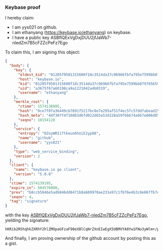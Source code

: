 ### Keybase proof

I hereby claim:

  * I am yys021 on github.
  * I am ethanyang (https://keybase.io/ethanyang) on keybase.
  * I have a public key ASBflQExVgDxjDUU2jfJaWb7-nledZm7B5cFZZcPeFz7Ego

To claim this, I am signing this object:

```json
{
  "body": {
    "key": {
      "eldest_kid": "01205f9501315600f18c3514da37c96966fbfa795e7599bb07970565970f785cfb120a",
      "host": "keybase.io",
      "kid": "01205f9501315600f18c3514da37c96966fbfa795e7599bb07970565970f785cfb120a",
      "uid": "a3675f67a60198ca9a1221042a4b0319",
      "username": "ethanyang"
    },
    "merkle_root": {
      "ctime": 1574138985,
      "hash": "9ce7f0fa36449cb7691f5217bc8e7e295af51f4ec5fc57ddfabead251991b4c92f0eebb35633416d8b2075a00f01323b73ec6a9f554783189602b3b913625c2c",
      "hash_meta": "4df307f4f10d83d6fd022d65a53d228a59fbb674a667e806d05879d76aa3ee12",
      "seqno": 10154128
    },
    "service": {
      "entropy": "DZoyWRIiTtkeun6hUiE2yp88",
      "name": "github",
      "username": "yys021"
    },
    "type": "web_service_binding",
    "version": 2
  },
  "client": {
    "name": "keybase.io go client",
    "version": "5.0.0"
  },
  "ctime": 1574139195,
  "expire_in": 504576000,
  "prev": "b8ccb5046e5ad6846dd8471b8a609970ae231e97c1fbf6e4b3c0e86ffb7eda3f",
  "seqno": 4,
  "tag": "signature"
}
```

with the key [ASBflQExVgDxjDUU2jfJaWb7-nledZm7B5cFZZcPeFz7Ego](https://keybase.io/ethanyang), yielding the signature:

```
hKRib2R5hqhkZXRhY2hlZMOpaGFzaF90eXBlCqNrZXnEIwEgX5UBMVYA8Yw1FNo3yWlm+/p5XnWZuweXBWWXD3hc+xIKp3BheWxvYWTESpcCBMQguMy1BG5a1oRt2EcbimCZcK4jHpfB+/bks8Dob/t+2j/EICwsOVGZjmTZRxaPnYQ096kFmvwczkB3BNBo2nhYGUJLAgHCo3NpZ8RArPjgZgQca91zRqEsM29eOxeoAUagoZiEJvuHn/+tkS7wzv9/d9yK1Yqe9aFSgBLILOZtO5yD86wvYhfuKWs3BKhzaWdfdHlwZSCkaGFzaIKkdHlwZQildmFsdWXEIOHHOxBvZvsDhMju9wCoJrtB0UTUwqjlfBIKK5Othd0Mo3RhZ80CAqd2ZXJzaW9uAQ==

```

And finally, I am proving ownership of the github account by posting this as a gist.


